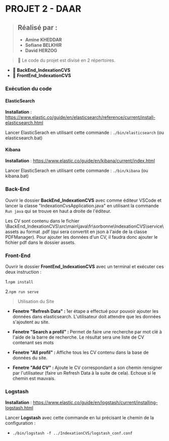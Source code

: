 # PROJET 2 - DAAR
>  ## Réalisé par :
> * <b>Amine KHEDDAR</b> 
> * <b>Sofiane BELKHIR</b>
> * <b>David HERZOG</b>



> 🚀 Le code du projet est divisé en 2 répertoires.
* 📁 <b>BackEnd_IndexationCVS</b> 
* 📁 <b>FrontEnd_IndexationCVS</b>
 

### Exécution du code
#### ElasticSearch
<b>Installation</b> : https://www.elastic.co/guide/en/elasticsearch/reference/current/install-elasticsearch.html

Lancer ElasticSerach en utilisant cette commande :  `./bin/elasticsearch` (ou elasticsearch.bat)

#### Kibana 
<b>Installation</b> : https://www.elastic.co/guide/en/kibana/current/index.html

Lancer ElasticSerach en utilisant cette commande :  `./bin/kibana` (ou kibana.bat)

### Back-End
Ouvrir le dossier <b>BackEnd_IndexationCVS</b> avec comme éditeur VSCode et lancer la classe "IndexationCvsApplication.java" en utilisant la commande `Run java` qui se trouve en haut a droite de l'éditeur.

Les CV sont contenu dans le fichier \BackEnd_IndexationCVS\src\main\java\fr\sorbonne\IndexationCVS\service\assets au format .pdf (qui sera convertit en json à l'aide de la classe PDFManager).
Pour ajouter les données d'un CV, il faudra donc ajouter le fichier pdf dans le dossier assets.

### Front-End
Ouvrir le dossier <b>FrontEnd_IndexationCVS</b> avec un terminal et exécuter ces deux instruction : 

1.`npm install`

2.`npm run serve`

> Utilisation du Site 

* <b>Fenetre "Refresh Data" : </b>
    1er étape a effectué pour pouvoir ajouter les données dans elasticsearch. L'utilisateur doit attendre que les données s'ajoutent au site.

* <b>Fenetre "Search a profil" : </b>
    Permet de faire une recherche par mot clé à l'aide de la barre de recherche. Le résultat sera une liste de CV contenant ses mots

* <b>Fenetre "All profil" : </b>
    Affiche tous les CV contenu dans la base de données du site.

* <b>Fenetre "Add CV" : </b>
    Ajoute le CV correspondant a son chemin rensigner par l'utilisateur (faire un Refresh Data à la suite de cela). Echoue si le chemin est mauvais.

### Logstash

<b>Installation</b> : https://www.elastic.co/guide/en/logstash/current/installing-logstash.html

Lancer __Logstash__ avec cette commande en lui précisant le chemin de la configuration : 
* `./bin/logstash -f ../IndexationCVS/logstash_conf.conf`
